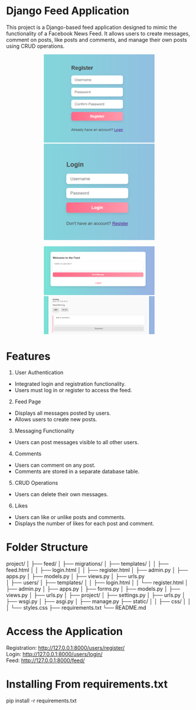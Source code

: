 # Django Feed Application
This project is a Django-based feed application designed to mimic the functionality of a Facebook News Feed. It allows users to create messages, comment on posts, like posts and comments, and manage their own posts using CRUD operations.

<p align="center">
<img src="./images_pro/register_page.png" width="300"/>
<img src="./images_pro/login_page.png" width="300"/>
</p>

<p align="center">
<img src="./images_pro/Feed_page.png" width="300"/>
<img src="./images_pro/after_post.png" width="300"/>
</p>

# Features
1. User Authentication

- Integrated login and registration functionality.
- Users must log in or register to access the feed.

2. Feed Page

- Displays all messages posted by users.
- Allows users to create new posts.

3. Messaging Functionality

- Users can post messages visible to all other users.

4. Comments

- Users can comment on any post.
- Comments are stored in a separate database table.

5. CRUD Operations

- Users can delete their own messages.

6. Likes

- Users can like or unlike posts and comments.
- Displays the number of likes for each post and comment.

# Folder Structure

project/
│
├── feed/
│   ├── migrations/
│   ├── templates/
│   │   ├── feed.html
│   │   ├── login.html
│   │   ├── register.html
│   ├── admin.py
│   ├── apps.py
│   ├── models.py
│   ├── views.py
│   ├── urls.py
</br>
│
├── users/
│   ├── templates/
│   │   ├── login.html
│   │   └── register.html
│   ├── admin.py
│   ├── apps.py
│   ├── forms.py
│   ├── models.py
│   ├── views.py
│   ├── urls.py
│
├── project/
│   ├── settings.py
│   ├── urls.py
│   ├── wsgi.py
│   ├── asgi.py
│
├── manage.py
├── static/
│   │   ├── css/
│   │   │   └── styles.css
├── requirements.txt
└── README.md

# Access the Application

Registration: http://127.0.0.1:8000/users/register/ <br/>
Login: http://127.0.0.1:8000/users/login/<br/>
Feed: http://127.0.0.1:8000/feed/<br/>


# Installing From requirements.txt
pip install -r requirements.txt